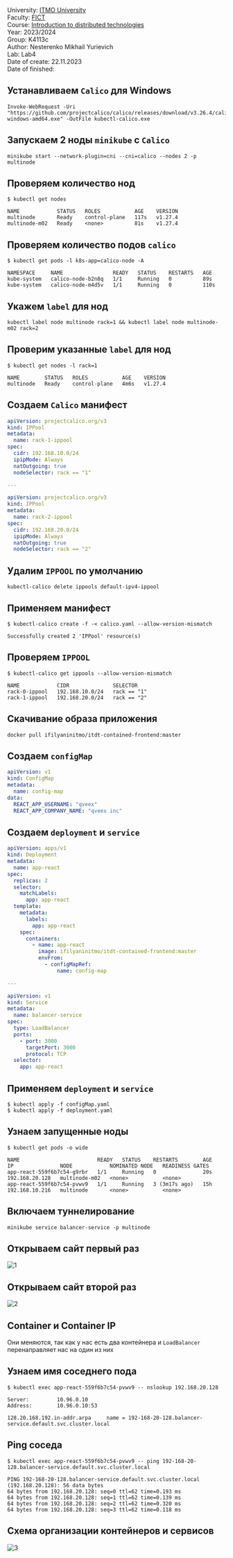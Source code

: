 University: [ITMO University](https://itmo.ru/ru/) \
Faculty: [FICT](https://fict.itmo.ru) \
Course: [Introduction to distributed technologies](https://github.com/itmo-ict-faculty/introduction-to-distributed-technologies) \
Year: 2023/2024 \
Group: K4113с \
Author: Nesterenko Mikhail Yurievich \
Lab: Lab4 \
Date of create: 22.11.2023 \
Date of finished: <none>

## Устанавливаем `Calico` для Windows
    Invoke-WebRequest -Uri "https://github.com/projectcalico/calico/releases/download/v3.26.4/calicoctl-windows-amd64.exe" -OutFile kubectl-calico.exe

## Запускаем 2 ноды `minikube` с `Calico`
    minikube start --network-plugin=cni --cni=calico --nodes 2 -p multinode

## Проверяем количество нод
    $ kubectl get nodes
```
NAME            STATUS   ROLES           AGE    VERSION
multinode       Ready    control-plane   117s   v1.27.4
multinode-m02   Ready    <none>          81s    v1.27.4
```

## Проверяем количество подов `calico`
    $ kubectl get pods -l k8s-app=calico-node -A
```
NAMESPACE     NAME                READY   STATUS    RESTARTS   AGE
kube-system   calico-node-b2n8q   1/1     Running   0          89s
kube-system   calico-node-m4d5v   1/1     Running   0          110s
```
## Укажем `label` для нод
    kubectl label node multinode rack=1 && kubectl label node multinode-m02 rack=2

## Проверим указанные `label` для нод
    $ kubectl get nodes -l rack=1
```
NAME        STATUS   ROLES           AGE    VERSION
multinode   Ready    control-plane   4m6s   v1.27.4
```

## Создаем `Calico` манифест
``` yaml
apiVersion: projectcalico.org/v3
kind: IPPool
metadata:
  name: rack-1-ippool
spec:
  cidr: 192.168.10.0/24
  ipipMode: Always
  natOutgoing: true
  nodeSelector: rack == "1"

---

apiVersion: projectcalico.org/v3
kind: IPPool
metadata:
  name: rack-2-ippool
spec:
  cidr: 192.168.20.0/24
  ipipMode: Always
  natOutgoing: true
  nodeSelector: rack == "2"
```

## Удалим `IPPOOL` по умолчанию
    kubectl-calico delete ippools default-ipv4-ippool

## Применяем манифест
    $ kubectl-calico create -f -< calico.yaml --allow-version-mismatch
```
Successfully created 2 'IPPool' resource(s)
```

## Проверяем `IPPOOL`
    $ kubectl-calico get ippools --allow-version-mismatch
```
NAME            CIDR              SELECTOR
rack-0-ippool   192.168.10.0/24   rack == "1"
rack-1-ippool   192.168.20.0/24   rack == "2"
```

## Скачивание образа приложения
    docker pull ifilyaninitmo/itdt-contained-frontend:master

## Создаем `configMap`
``` yaml
apiVersion: v1
kind: ConfigMap
metadata:
  name: config-map
data:
  REACT_APP_USERNAME: "qveex"
  REACT_APP_COMPANY_NAME: "qveex inc"
```

## Создаем `deployment` и `service`
``` yaml
apiVersion: apps/v1
kind: Deployment
metadata:
  name: app-react
spec:
  replicas: 2
  selector:
    matchLabels:
      app: app-react
  template:
    metadata:
      labels:
        app: app-react
    spec:
      containers:
        - name: app-react
          image: ifilyaninitmo/itdt-contained-frontend:master
          envFrom:
            - configMapRef:
                name: config-map

---

apiVersion: v1
kind: Service
metadata:
  name: balancer-service
spec:
  type: LoadBalancer
  ports:
    - port: 3000
      targetPort: 3000
      protocol: TCP
  selector:
    app: app-react
```

## Применяем `deployment` и `service`
    $ kubectl apply -f configMap.yaml
    $ kubectl apply -f deployment.yaml

## Узнаем запущенные ноды
    $ kubectl get pods -o wide
```
NAME                         READY   STATUS    RESTARTS        AGE   IP               NODE            NOMINATED NODE   READINESS GATES
app-react-559f6b7c54-g9rbr   1/1     Running   0               20s   192.168.20.128   multinode-m02   <none>           <none>
app-react-559f6b7c54-pvwv9   1/1     Running   3 (3m17s ago)   15h   192.168.10.216   multinode       <none>           <none>
```

## Включаем туннелирование
    minikube service balancer-service -p multinode

## Открываем сайт первый раз
![1](front1.png)

## Открываем сайт второй раз
![2](front2.png)

## Container и Container IP
Они меняются, так как у нас есть два контейнера и `LoadBalancer` перенаправляет нас на один из них

## Узнаем имя соседнего пода
    $ kubectl exec app-react-559f6b7c54-pvwv9 -- nslookup 192.168.20.128
```
Server:         10.96.0.10
Address:        10.96.0.10:53

128.20.168.192.in-addr.arpa     name = 192-168-20-128.balancer-service.default.svc.cluster.local
```

## Ping соседа
    $ kubectl exec app-react-559f6b7c54-pvwv9 -- ping 192-168-20-128.balancer-service.default.svc.cluster.local
```
PING 192-168-20-128.balancer-service.default.svc.cluster.local (192.168.20.128): 56 data bytes
64 bytes from 192.168.20.128: seq=0 ttl=62 time=0.193 ms
64 bytes from 192.168.20.128: seq=1 ttl=62 time=0.139 ms
64 bytes from 192.168.20.128: seq=2 ttl=62 time=0.320 ms
64 bytes from 192.168.20.128: seq=3 ttl=62 time=0.118 ms
```

## Схема организации контейнеров и сервисов
![3](lab4.png)